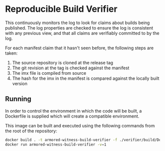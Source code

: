 # Reproducible Build Verifier

This continuously monitors the log to look for claims about builds being published.
The log properties are checked to ensure the log is consistent with any previous
view, and that all claims are verifiably committed to by the log.

For each manifest claim that it hasn't seen before, the following steps are taken:
 1. The source repository is cloned at the release tag
 2. The git revision at the tag is checked against the manifest
 3. The imx file is compiled from source
 4. The hash for the imx in the manifest is compared against the locally built version

## Running

In order to control the environment in which the code will be built,
a Dockerfile is supplied which will create a compatible environment.

This image can be built and executed using the following commands
from the root of the repository:

```bash
docker build . -t armored-witness-build-verifier -f ./verifier/build/Dockerfile
docker run armored-witness-build-verifier -v=1
```

